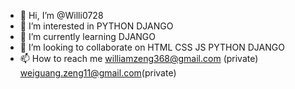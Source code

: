 - 👋 Hi, I’m @Willi0728
- 👀 I’m interested in PYTHON DJANGO
- 🌱 I’m currently learning DJANGO
- 💞️ I’m looking to collaborate on HTML CSS JS PYTHON DJANGO
- 📫 How to reach me williamzeng368@gmail.com (private) weiguang.zeng11@gmail.com(private)

<!---
Willi0728/Willi0728 is a ✨ special ✨ repository because its `README.md` (this file) appears on your GitHub profile.
You can click the Preview link to take a look at your changes.
--->
